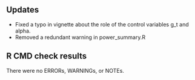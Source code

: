 ## Updates
- Fixed a typo in vignette about the role of the control variables g_t and alpha.
- Removed a redundant warning in power_summary.R

## R CMD check results
There were no ERRORs, WARNINGs, or NOTEs.